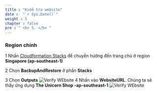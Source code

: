 ```yaml
---
title : "Kiểm tra website"
date :  "`r Sys.Date()`" 
weight : 5 
chapter : false
pre : " <b> 5. </b> "
---
```


### Region chính

1 Nhấn [Cloudformation Stacks](https://ap-southeast-1.console.aws.amazon.com/cloudformation/home?region=ap-southeast-1#/stacks) để chuyển hướng đến trang chủ ở region **Singapore (ap-southeast-1)**

2 Chọn **BackupAndRestore** ở phần **Stacks**

3 Chọn **Outputs**
 ![Verify WEbsite](/images/5.verifywebsite/1_VerifyWeb.png?width=90pc)
4 Nhấn vào **WebsiteURL**. Chúng ta sẽ thấy ứng dụng **The Unicorn Shop -ap-southeast-1**
 ![Verify WEbsite](/images/5.verifywebsite/2_VerifyWeb.png?width=90pc)